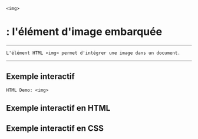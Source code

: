     <img> 
# **: l'élément d'image embarquée**

---

    L'élément HTML <img> permet d'intégrer une image dans un document.

---



## **Exemple interactif**

    HTML Demo: <img>

## **Exemple interactif en HTML**



## **Exemple interactif en CSS**
